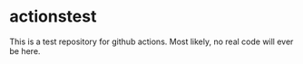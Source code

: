 # actionstest

This is a test repository for github actions.
Most likely, no real code will ever be here.

